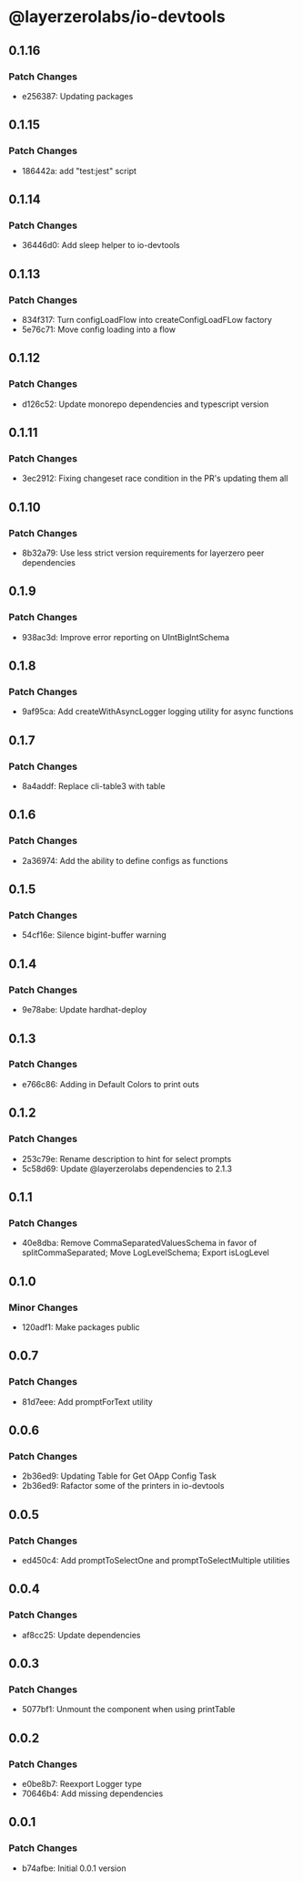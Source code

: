 # @layerzerolabs/io-devtools

## 0.1.16

### Patch Changes

- e256387: Updating packages

## 0.1.15

### Patch Changes

- 186442a: add "test:jest" script

## 0.1.14

### Patch Changes

- 36446d0: Add sleep helper to io-devtools

## 0.1.13

### Patch Changes

- 834f317: Turn configLoadFlow into createConfigLoadFLow factory
- 5e76c71: Move config loading into a flow

## 0.1.12

### Patch Changes

- d126c52: Update monorepo dependencies and typescript version

## 0.1.11

### Patch Changes

- 3ec2912: Fixing changeset race condition in the PR's updating them all

## 0.1.10

### Patch Changes

- 8b32a79: Use less strict version requirements for layerzero peer dependencies

## 0.1.9

### Patch Changes

- 938ac3d: Improve error reporting on UIntBigIntSchema

## 0.1.8

### Patch Changes

- 9af95ca: Add createWithAsyncLogger logging utility for async functions

## 0.1.7

### Patch Changes

- 8a4addf: Replace cli-table3 with table

## 0.1.6

### Patch Changes

- 2a36974: Add the ability to define configs as functions

## 0.1.5

### Patch Changes

- 54cf16e: Silence bigint-buffer warning

## 0.1.4

### Patch Changes

- 9e78abe: Update hardhat-deploy

## 0.1.3

### Patch Changes

- e766c86: Adding in Default Colors to print outs

## 0.1.2

### Patch Changes

- 253c79e: Rename description to hint for select prompts
- 5c58d69: Update @layerzerolabs dependencies to 2.1.3

## 0.1.1

### Patch Changes

- 40e8dba: Remove CommaSeparatedValuesSchema in favor of splitCommaSeparated; Move LogLevelSchema; Export isLogLevel

## 0.1.0

### Minor Changes

- 120adf1: Make packages public

## 0.0.7

### Patch Changes

- 81d7eee: Add promptForText utility

## 0.0.6

### Patch Changes

- 2b36ed9: Updating Table for Get OApp Config Task
- 2b36ed9: Rafactor some of the printers in io-devtools

## 0.0.5

### Patch Changes

- ed450c4: Add promptToSelectOne and promptToSelectMultiple utilities

## 0.0.4

### Patch Changes

- af8cc25: Update dependencies

## 0.0.3

### Patch Changes

- 5077bf1: Unmount the component when using printTable

## 0.0.2

### Patch Changes

- e0be8b7: Reexport Logger type
- 70646b4: Add missing dependencies

## 0.0.1

### Patch Changes

- b74afbe: Initial 0.0.1 version
